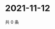 # 2021-11-12

共 0 条

<!-- BEGIN WEIBO -->
<!-- 最后更新时间 Fri Nov 12 2021 14:17:48 GMT+0800 (China Standard Time) -->

<!-- END WEIBO -->
